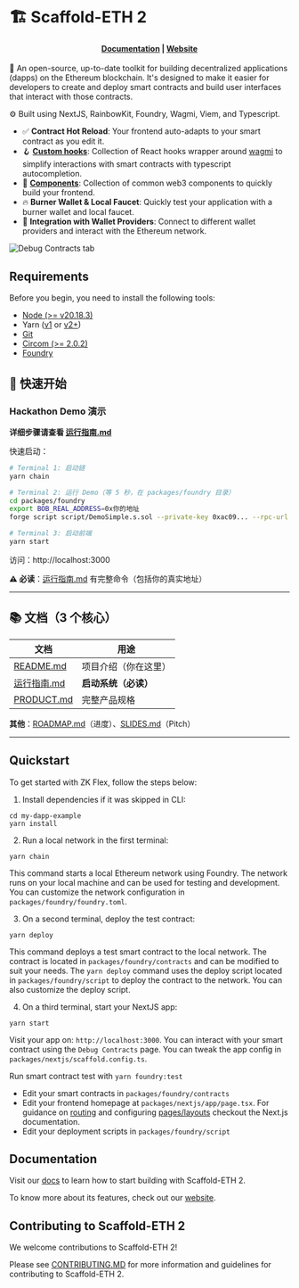 # 🏗 Scaffold-ETH 2

<h4 align="center">
  <a href="https://docs.scaffoldeth.io">Documentation</a> |
  <a href="https://scaffoldeth.io">Website</a>
</h4>

🧪 An open-source, up-to-date toolkit for building decentralized applications (dapps) on the Ethereum blockchain. It's designed to make it easier for developers to create and deploy smart contracts and build user interfaces that interact with those contracts.

⚙️ Built using NextJS, RainbowKit, Foundry, Wagmi, Viem, and Typescript.

- ✅ **Contract Hot Reload**: Your frontend auto-adapts to your smart contract as you edit it.
- 🪝 **[Custom hooks](https://docs.scaffoldeth.io/hooks/)**: Collection of React hooks wrapper around [wagmi](https://wagmi.sh/) to simplify interactions with smart contracts with typescript autocompletion.
- 🧱 [**Components**](https://docs.scaffoldeth.io/components/): Collection of common web3 components to quickly build your frontend.
- 🔥 **Burner Wallet & Local Faucet**: Quickly test your application with a burner wallet and local faucet.
- 🔐 **Integration with Wallet Providers**: Connect to different wallet providers and interact with the Ethereum network.

![Debug Contracts tab](https://github.com/scaffold-eth/scaffold-eth-2/assets/55535804/b237af0c-5027-4849-a5c1-2e31495cccb1)

## Requirements

Before you begin, you need to install the following tools:

- [Node (>= v20.18.3)](https://nodejs.org/en/download/)
- Yarn ([v1](https://classic.yarnpkg.com/en/docs/install/) or [v2+](https://yarnpkg.com/getting-started/install))
- [Git](https://git-scm.com/downloads)
- [Circom (>= 2.0.2)](https://docs.circom.io/getting-started/installation/)
- [Foundry](https://book.getfoundry.sh/getting-started/installation)

## 🚀 快速开始

### Hackathon Demo 演示

**详细步骤请查看 [运行指南.md](运行指南.md)**

快速启动：
```bash
# Terminal 1: 启动链
yarn chain

# Terminal 2: 运行 Demo（等 5 秒，在 packages/foundry 目录）
cd packages/foundry
export BOB_REAL_ADDRESS=0x你的地址
forge script script/DemoSimple.s.sol --private-key 0xac09... --rpc-url http://localhost:8545 --broadcast

# Terminal 3: 启动前端
yarn start
```

访问：http://localhost:3000

**⚠️ 必读**：[运行指南.md](运行指南.md) 有完整命令（包括你的真实地址）

---

## 📚 文档（3 个核心）

| 文档 | 用途 |
|------|------|
| [README.md](README.md) | 项目介绍（你在这里）|
| [运行指南.md](运行指南.md) | **启动系统（必读）** |
| [PRODUCT.md](PRODUCT.md) | 完整产品规格 |

**其他**：[ROADMAP.md](ROADMAP.md)（进度）、[SLIDES.md](SLIDES.md)（Pitch）

---

## Quickstart

To get started with ZK Flex, follow the steps below:

1. Install dependencies if it was skipped in CLI:

```
cd my-dapp-example
yarn install
```

2. Run a local network in the first terminal:

```
yarn chain
```

This command starts a local Ethereum network using Foundry. The network runs on your local machine and can be used for testing and development. You can customize the network configuration in `packages/foundry/foundry.toml`.

3. On a second terminal, deploy the test contract:

```
yarn deploy
```

This command deploys a test smart contract to the local network. The contract is located in `packages/foundry/contracts` and can be modified to suit your needs. The `yarn deploy` command uses the deploy script located in `packages/foundry/script` to deploy the contract to the network. You can also customize the deploy script.

4. On a third terminal, start your NextJS app:

```
yarn start
```

Visit your app on: `http://localhost:3000`. You can interact with your smart contract using the `Debug Contracts` page. You can tweak the app config in `packages/nextjs/scaffold.config.ts`.

Run smart contract test with `yarn foundry:test`

- Edit your smart contracts in `packages/foundry/contracts`
- Edit your frontend homepage at `packages/nextjs/app/page.tsx`. For guidance on [routing](https://nextjs.org/docs/app/building-your-application/routing/defining-routes) and configuring [pages/layouts](https://nextjs.org/docs/app/building-your-application/routing/pages-and-layouts) checkout the Next.js documentation.
- Edit your deployment scripts in `packages/foundry/script`


## Documentation

Visit our [docs](https://docs.scaffoldeth.io) to learn how to start building with Scaffold-ETH 2.

To know more about its features, check out our [website](https://scaffoldeth.io).

## Contributing to Scaffold-ETH 2

We welcome contributions to Scaffold-ETH 2!

Please see [CONTRIBUTING.MD](https://github.com/scaffold-eth/scaffold-eth-2/blob/main/CONTRIBUTING.md) for more information and guidelines for contributing to Scaffold-ETH 2.